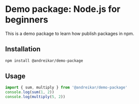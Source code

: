# Demo package: Node.js for beginners

This is a demo package to learn how publish packages in npm.

## Installation

```bash
npm install @andreikar/demo-package
```

## Usage

```js
import { sum, multiply } from '@andreikar/demo-package'
console.log(sum(1, 2))
console.log(multiply(5, 2))
```
